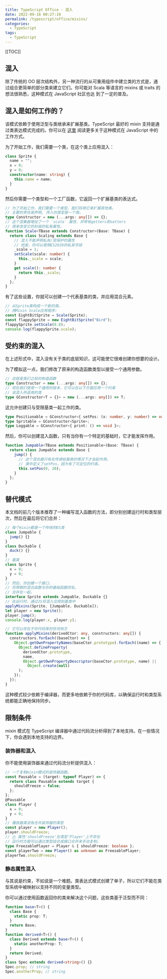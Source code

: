 ```yaml
---
title: TypeScript Office - 混入
date: 2022-09-16 00:27:19
permalink: /typescript/office/mixins/
categories:
  - TypeScript
tags:
  - TypeScript
---
```


[[TOC]]

## 混入

除了传统的 OO 层次结构外，另一种流行的从可重用组件中建立类的方式是，通过组合更简单的部分类来建立它们。你可能对 Scala 等语言的 mixins 或 traits 的想法很熟悉，这种模式在 JavaScript 社区也达 到了一定的普及。

## 混入是如何工作的？

该模式依赖于使用泛型与类继承来扩展基类。TypeScript 最好的 mixin 支持是通过类表达模式完成的。你可以在 [这里](https://justinfagnani.com/2015/12/21/real-mixins-with-javascript-classes/) 阅读更多关于这种模式在 JavaScript 中的工作方式。

为了开始工作，我们需要一个类，在这个类上应用混入：

```typescript
class Sprite {
  name = "";
  x = 0;
  y = 0;
  constructor(name: string) {
    this.name = name;
  }
}
```

然后你需要一个类型和一个工厂函数，它返回一个扩展基类的表达式。

```typescript
// 为了开始工作，我们需要一个类型，我们将用它来扩展其他类。
// 主要的责任是声明, 传入的类型是一个类。
type Constructor = new (...args: any[]) => {};
// 这个混集器增加了一个 `scale` 属性，并带有getters和setters
// 用来改变它的封装的私有属性。
function Scale<TBase extends Constructor>(Base: TBase) {
  return class Scaling extends Base {
    // 混入不能声明私有/受保护的属性
    // 但是，你可以使用ES2020的私有字段
    _scale = 1;
    setScale(scale: number) {
      this._scale = scale;
    }
    get scale(): number {
      return this._scale;
    }
  };
}
```

有了这些设置，你就可以创建一个代表基类的类，并应用混合元素。

```typescript
// 从Sprite类构成一个新的类。
// 用Mixin Scale应用程序:
const EightBitSprite = Scale(Sprite);
const flappySprite = new EightBitSprite("Bird");
flappySprite.setScale(0.8);
console.log(flappySprite.scale);
```

## 受约束的混入

在上述形式中，混入没有关于类的底层知识，这可能使它很难创建你想要的设计。

为了模拟这一点，我们修改了原来的构造函数类型以接受一个通用参数。

```typescript
// 这就是我们之前的构造函数
type Constructor = new (...args: any[]) => {};
// 现在我们使用一个通用的版本，它可以在以下方面应用一个约束
// 该混入所适用的类
type GConstructor<T = {}> = new (...args: any[]) => T;
```

这允许创建只与受限基类一起工作的类。

```typescript
type Positionable = GConstructor<{ setPos: (x: number, y: number) => void }>;
type Spritable = GConstructor<Sprite>;
type Loggable = GConstructor<{ print: () => void }>;
```

然后，你可以创建混入函数，只有当你有一个特定的基础时，它才能发挥作用。

```typescript
function Jumpable<TBase extends Positionable>(Base: TBase) {
  return class Jumpable extends Base {
    jump() {
      // 这个混合器只有在传递给基类的情况下才会起作用。
      // 类中定义了setPos，因为有了可定位的约束。
      this.setPos(0, 20);
    }
  };
}
```

## 替代模式

本文档的前几个版本推荐了一种编写混入函数的方法，即分别创建运行时和类型层次，然后在最后将它们合并：

```typescript
// 每个mixin都是一个传统的ES类
class Jumpable {
  jump() {}
}
class Duckable {
  duck() {}
}
// 基类
class Sprite {
  x = 0;
  y = 0;
}
// 然后，你创建一个接口，
// 将预期的混合函数与你的基础函数同名，
// 合并在一起。
interface Sprite extends Jumpable, Duckable {}
// 在运行时，通过JS将混入应用到基类中
applyMixins(Sprite, [Jumpable, Duckable]);
let player = new Sprite();
player.jump();
console.log(player.x, player.y);

// 它可以存在于你代码库的任何地方
function applyMixins(derivedCtor: any, constructors: any[]) {
  constructors.forEach((baseCtor) => {
    Object.getOwnPropertyNames(baseCtor.prototype).forEach((name) => {
      Object.defineProperty(
        derivedCtor.prototype,
        name,
        Object.getOwnPropertyDescriptor(baseCtor.prototype, name) ||
          Object.create(null)
      );
    });
  });
}
```

这种模式较少依赖于编译器，而更多地依赖于你的代码库，以确保运行时和类型系统都能正确地保持同步。

## 限制条件

mixin 模式在 TypeScript 编译器中通过代码流分析得到了本地支持。在一些情况下，你会遇到本地支持的边界。

### 装饰器和混入

你不能使用装饰器来通过代码流分析提供混入：

```typescript
// 一个复制mixin模式的装饰器函数。
const Pausable = (target: typeof Player) => {
  return class Pausable extends target {
    shouldFreeze = false;
  };
};
@Pausable
class Player {
  x = 0;
  y = 0;
}
// 播放器类没有合并装饰器的类型
const player = new Player();
player.shouldFreeze;
// Ⓧ 属性'shouldFreeze'在类型'Player'上不存在
// 运行时方面可以通过类型组合或接口合并来手动复制。
type FreezablePlayer = Player & { shouldFreeze: boolean };
const playerTwo = new Player() as unknown as FreezablePlayer;
playerTwo.shouldFreeze;
```

### 静态属性混入

与其说是约束，不如说是一个难题。类表达式模式创建了单子，所以它们不能在类型系统中被映射以支持不同的变量类型。

你可以通过使用函数返回你的类来解决这个问题，这些类基于泛型而不同：

```typescript
function base<T>() {
  class Base {
    static prop: T;
  }
  return Base;
}
function derived<T>() {
  class Derived extends base<T>() {
    static anotherProp: T;
  }
  return Derived;
}
class Spec extends derived<string>() {}
Spec.prop; // string
Spec.anotherProp; // string
```
